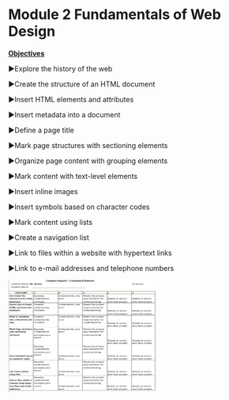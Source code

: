 # Module 2 Fundamentals of Web Design
<b><u>Objectives</u></b>
<p>&#9658;Explore the history of the web</p>
<p>&#9658;Create the structure of an HTML document</p>
<p>&#9658;Insert HTML elements and attributes</p>
<p>&#9658;Insert metadata into a document</p>
<p>&#9658;Define a page title</p>
<p>&#9658;Mark page structures with sectioning elements</p>
<p>&#9658;Organize page content with grouping elements</p>
<p>&#9658;Mark content with text-level elements</p>
<p>&#9658;Insert inline images</p>
<p>&#9658;Insert symbols based on character codes</p>
<p>&#9658;Mark content using lists</p>
<p>&#9658;Create a navigation list</p>
<p>&#9658;Link to files within a website with hypertext links</p>
<p>&#9658;Link to e-mail addresses and telephone numbers</p>


<img src="webDesign2Rubric.PNG" alt="Rubric Pic" style="width:304px;height:228px;">
